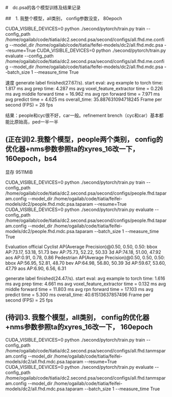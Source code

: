 
#　dc.psa的各个模型训练及结果记录

##　1. 我整个模型，all类别， config参数没变， 80epoch

CUDA_VISIBLE_DEVICES=0 python ./second/pytorch/train.py train --config_path /home/ogailab/code/tiatia/dc2.second.psa/second/configs/all.fhd.me.config --model_dir /home/ogailab/code/tiatia/feifei-models/dc2/all.fhd.mdc.psa --resume=True
CUDA_VISIBLE_DEVICES=0 python ./second/pytorch/train.py evaluate --config_path /home/ogailab/code/tiatia/dc2.second.psa/second/configs/all.fhd.me.config --model_dir /home/ogailab/code/tiatia/feifei-models/dc2/all.fhd.mdc.psa --batch_size 1 --measure_time True

速度
generate label finished(27.67/s). start eval:
avg example to torch time: 1.817 ms
avg prep time: 4.287 ms
avg voxel_feature_extractor time = 0.226 ms
avg middle forward time = 16.962 ms
avg rpn forward time = 7.971 ms
avg predict time = 4.625 ms
overall_time: 35.887631094718245
Frame per second (FPS) = 28 fps

结果：people和cyc很不好，car一般。refinement brench（cyc和car）基本都能比原始高，ped一半一半

## (正在训)2.我整个模型，people两个类别， config的优化器+nms参数参照ta的xyres_16改一下， 160epoch，bs4
显存 9511MiB

CUDA_VISIBLE_DEVICES=0 python ./second/pytorch/train.py train --config_path /home/ogailab/code/tiatia/dc2.second.psa/second/configs/people.fhd.taparam.config --model_dir /home/ogailab/code/tiatia/feifei-models/dc2/people.fhd.mdc.psa.taparam --resume=True
CUDA_VISIBLE_DEVICES=0 python ./second/pytorch/train.py evaluate --config_path /home/ogailab/code/tiatia/dc2.second.psa/second/configs/people.fhd.taparam.config --model_dir /home/ogailab/code/tiatia/feifei-models/dc2/people.fhd.mdc.psa.taparam --batch_size 1 --measure_time True


Evaluation official
Cyclist AP(Average Precision)@0.50, 0.50, 0.50:
bbox AP:73.17, 53.18, 51.73
bev  AP:75.73, 52.22, 50.33
3d   AP:74.18, 51.00, 47.92
aos  AP:0.91, 0.78, 0.86
Pedestrian AP(Average Precision)@0.50, 0.50, 0.50:
bbox AP:56.95, 52.81, 48.70
bev  AP:64.98, 56.80, 50.39
3d   AP:59.67, 53.60, 47.79
aos  AP:6.90, 6.56, 6.31

generate label finished(24.47/s). start eval:
avg example to torch time: 1.616 ms
avg prep time: 4.661 ms
avg voxel_feature_extractor time = 0.132 ms
avg middle forward time = 11.803 ms
avg rpn forward time = 17.103 ms
avg predict time = 5.300 ms
overall_time: 40.61513637857496
Frame per second (FPS) = 25 fps


## (待训)3. 我整个模型，all类别， config的优化器+nms参数参照ta的xyres_16改一下， 160epoch
CUDA_VISIBLE_DEVICES=0 python ./second/pytorch/train.py train --config_path /home/ogailab/code/tiatia/dc2.second.psa/second/configs/all.fhd.tanmsparam.config --model_dir /home/ogailab/code/tiatia/feifei-models/dc2/all.fhd.mdc.psa.taparam --resume=True
CUDA_VISIBLE_DEVICES=0 python ./second/pytorch/train.py evaluate --config_path /home/ogailab/code/tiatia/dc2.second.psa/second/configs/all.fhd.tanmsparam.config --model_dir /home/ogailab/code/tiatia/feifei-models/dc2/all.fhd.mdc.psa.taparam --batch_size 1 --measure_time True
